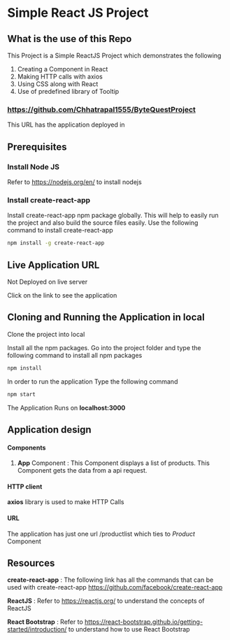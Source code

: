 # Simple React JS Project

## What is the use of this Repo

This Project is a Simple ReactJS Project which demonstrates the following
1. Creating a Component in React
2. Making HTTP calls with axios
3. Using CSS along with React
4. Use of predefined library of Tooltip

<!-- ## Live Application URL -->
### https://github.com/Chhatrapal1555/ByteQuestProject
This URL has the application deployed in

## Prerequisites

### Install Node JS
Refer to https://nodejs.org/en/ to install nodejs

### Install create-react-app
Install create-react-app npm package globally. This will help to easily run the project and also build the source files easily. Use the following command to install create-react-app

```bash
npm install -g create-react-app
```
## Live Application URL

Not Deployed on live server

Click on the link to see the application

## Cloning and Running the Application in local

Clone the project into local

Install all the npm packages. Go into the project folder and type the following command to install all npm packages

```bash
npm install
```

In order to run the application Type the following command

```bash
npm start
```

The Application Runs on **localhost:3000**

## Application design

#### Components

1. **App** Component : This Component displays a list of products. This Component gets the data from a api request.

#### HTTP client

**axios** library is used to make HTTP Calls

#### URL

The application has just one url /productlist which ties to *Product* Component

## Resources

**create-react-app** : The following link has all the commands that can be used with create-react-app
https://github.com/facebook/create-react-app

**ReactJS** : Refer to https://reactjs.org/ to understand the concepts of ReactJS

**React Bootstrap** : Refer to https://react-bootstrap.github.io/getting-started/introduction/ to understand how to use React Bootstrap
